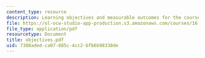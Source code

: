 ```yaml
---
content_type: resource
description: Learning objectives and measurable outcomes for the course.
file: https://ol-ocw-studio-app-production.s3.amazonaws.com/courses/16-01-unified-engineering-i-ii-iii-iv-fall-2005-spring-2006/7388adedca07885c4cc2bfb6b98338de_objectives.pdf
file_type: application/pdf
resourcetype: Document
title: objectives.pdf
uid: 7388aded-ca07-885c-4cc2-bfb6b98338de
---
```

